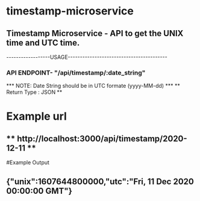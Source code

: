 # **timestamp-microservice**
## Timestamp Microservice - API to get the UNIX time and UTC time.

------------------USAGE-----------------------------------------
### API ENDPOINT- "/api/timestamp/:date_string"

*** NOTE: Date String should be in UTC formate (yyyy-MM-dd) ***
** Return Type : JSON ** 

# Example url 
## ** http://localhost:3000/api/timestamp/2020-12-11 **

#Example Output 
## {"unix":1607644800000,"utc":"Fri, 11 Dec 2020 00:00:00 GMT"}

